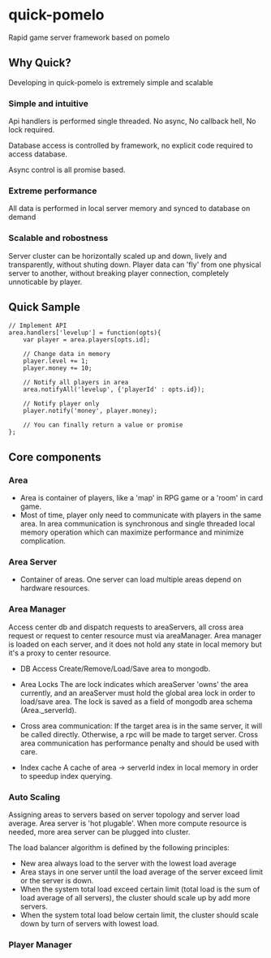 # quick-pomelo
Rapid game server framework based on pomelo

## Why Quick?

Developing in quick-pomelo is extremely simple and scalable

### Simple and intuitive

Api handlers is performed single threaded. No async, No callback hell, No lock required.

Database access is controlled by framework, no explicit code required to access database.

Async control is all promise based.

### Extreme performance

All data is performed in local server memory and synced to database on demand

### Scalable and robostness

Server cluster can be horizontally scaled up and down, lively and transparently, without shuting down.
Player data can 'fly' from one physical server to another, without breaking player connection, completely unnoticable by player.


## Quick Sample

```
// Implement API
area.handlers['levelup'] = function(opts){
	var player = area.players[opts.id];

	// Change data in memory
	player.level += 1;
	player.money += 10;
	
	// Notify all players in area
	area.notifyAll('levelup', {'playerId' : opts.id});

	// Notify player only
	player.notify('money', player.money);

	// You can finally return a value or promise
};
```

## Core components

### Area
* Area is container of players, like a 'map' in RPG game or a 'room' in card game.
* Most of time, player only need to communicate with players in the same area. In area communication is synchronous and single threaded local memory operation which can maximize performance and minimize complication.

###	Area Server
* Container of areas. One server can load multiple areas depend on hardware resources.

### Area Manager
Access center db and dispatch requests to areaServers, all cross area request or request to center resource must via areaManager.
Area manager is loaded on each server, and it does not hold any state in local memory but it's a proxy to center resource.

* DB Access
Create/Remove/Load/Save area to mongodb.

* Area Locks
The are lock indicates which areaServer 'owns' the area currently, and an areaServer must hold the global area lock in order to load/save area.
The lock is saved as a field of mongodb area schema (Area._serverId).

* Cross area communication:
If the target area is in the same server, it will be called directly. Otherwise, a rpc will be made to target server.
Cross area communication has performance penalty and should be used with care.

* Index cache
A cache of area -> serverId index in local memory in order to speedup index querying.

### Auto Scaling
Assigning areas to servers based on server topology and server load average.
Area server is 'hot plugable'. When more compute resource is needed, more area server can be plugged into cluster.

The load balancer algorithm is defined by the following principles:
* New area always load to the server with the lowest load average
* Area stays in one server until the load average of the server exceed limit or the server is down.
* When the system total load exceed certain limit (total load is the sum of load average of all servers), the cluster should scale up by add more servers.
* When the system total load below certain limit, the cluster should scale down by turn of servers with lowest load.

### Player Manager
